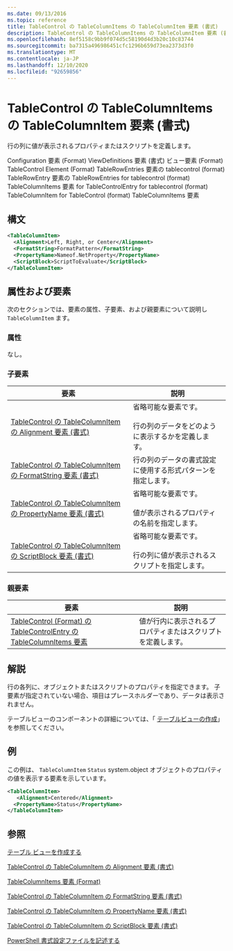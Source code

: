 ```yaml
---
ms.date: 09/13/2016
ms.topic: reference
title: TableControl の TableColumnItems の TableColumnItem 要素 (書式)
description: TableControl の TableColumnItems の TableColumnItem 要素 (書式)
ms.openlocfilehash: 8ef5158c9bb9f074d5c58190d4d3b20c10c83744
ms.sourcegitcommit: ba7315a496986451cfc1296b659d73ea2373d3f0
ms.translationtype: MT
ms.contentlocale: ja-JP
ms.lasthandoff: 12/10/2020
ms.locfileid: "92659856"
---
```

# <a name="tablecolumnitem-element-for-tablecolumnitems-for-tablecontrol-format"></a>TableControl の TableColumnItems の TableColumnItem 要素 (書式)

行の列に値が表示されるプロパティまたはスクリプトを定義します。

Configuration 要素 (Format) ViewDefinitions 要素 (書式) ビュー要素 (Format) TableControl Element (Format) TableRowEntries 要素の tablecontrol (format) TableRowEntry 要素の TableRowEntries for tablecontrol (format) TableColumnItems 要素 for TableControlEntry for tablecontrol (format) TableColumnItem for TableControl (format) TableColumnItems 要素

## <a name="syntax"></a>構文

```xml
<TableColumnItem>
  <Alignment>Left, Right, or Center</Alignment>
  <FormatString>FormatPattern</FormatString>
  <PropertyName>Nameof.NetProperty</PropertyName>
  <ScriptBlock>ScriptToEvaluate</ScriptBlock>
</TableColumnItem>
```

## <a name="attributes-and-elements"></a>属性および要素

次のセクションでは、要素の属性、子要素、および親要素について説明し `TableColumnItem` ます。

### <a name="attributes"></a>属性

なし。

### <a name="child-elements"></a>子要素

|要素|説明|
|-------------|-----------------|
|[TableControl の TableColumnItem の Alignment 要素 (書式)](./alignment-element-for-tablecolumnitem-for-tablecontrol-format.md)|省略可能な要素です。<br /><br /> 行の列のデータをどのように表示するかを定義します。|
|[TableControl の TableColumnItem の FormatString 要素 (書式)](./formatstring-element-for-tablecolumnitem-for-tablecontrol-format.md)|行の列のデータの書式設定に使用する形式パターンを指定します。|
|[TableControl の TableColumnItem の PropertyName 要素 (書式)](./propertyname-element-for-tablecolumnitem-for-tablecontrol-format.md)|省略可能な要素です。<br /><br /> 値が表示されるプロパティの名前を指定します。|
|[TableControl の TableColumnItem の ScriptBlock 要素 (書式)](./scriptblock-element-for-tablecolumnitem-for-tablecontrol-format.md)|省略可能な要素です。<br /><br /> 行の列に値が表示されるスクリプトを指定します。|

### <a name="parent-elements"></a>親要素

|要素|説明|
|-------------|-----------------|
|[TableControl (Format) の TableControlEntry の TableColumnItems 要素](./tablecolumnitems-element-for-tablerowentry-for-tablecontrol-format.md)|値が行内に表示されるプロパティまたはスクリプトを定義します。|

## <a name="remarks"></a>解説

行の各列に、オブジェクトまたはスクリプトのプロパティを指定できます。 子要素が指定されていない場合、項目はプレースホルダーであり、データは表示されません。

テーブルビューのコンポーネントの詳細については、「 [テーブルビューの作成](./creating-a-table-view.md)」を参照してください。

## <a name="example"></a>例

この例は、 `TableColumnItem` `Status` system.object オブジェクトのプロパティの値を表示する要素[](/dotnet/api/System.Diagnostics.Process)を示しています。

```xml
<TableColumnItem>
   <Alignment>Centered</Alignment>
  <PropertyName>Status</PropertyName>
</TableColumnItem>

```

## <a name="see-also"></a>参照

[テーブル ビューを作成する](./creating-a-table-view.md)

[TableControl の TableColumnItem の Alignment 要素 (書式)](./alignment-element-for-tablecolumnitem-for-tablecontrol-format.md)

[TableColumnItems 要素 (Format)](./tablecolumnitems-element-for-tablerowentry-for-tablecontrol-format.md)

[TableControl の TableColumnItem の FormatString 要素 (書式)](./formatstring-element-for-tablecolumnitem-for-tablecontrol-format.md)

[TableControl の TableColumnItem の PropertyName 要素 (書式)](./propertyname-element-for-tablecolumnitem-for-tablecontrol-format.md)

[TableControl の TableColumnItem の ScriptBlock 要素 (書式)](./scriptblock-element-for-tablecolumnitem-for-tablecontrol-format.md)

[PowerShell 書式設定ファイルを記述する](./writing-a-powershell-formatting-file.md)
